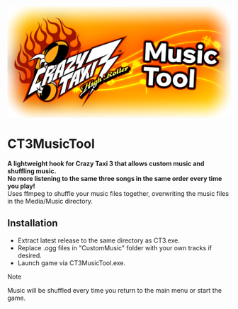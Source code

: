 ![](https://raw.githubusercontent.com/obieFM/CT3MusicTool/main/banner.png)

# CT3MusicTool
**A lightweight hook for Crazy Taxi 3 that allows custom music and shuffling music.<br>
No more listening to the same three songs in the same order every time you play!**<br>
Uses ffmpeg to shuffle your music files together, overwriting the music files in the Media/Music directory.

## Installation
- Extract latest release to the same directory as CT3.exe.
- Replace .ogg files in "CustomMusic" folder with your own tracks if desired.
- Launch game via CT3MusicTool.exe.

> [!NOTE]
> Music will be shuffled every time you return to the main menu or start the game.
